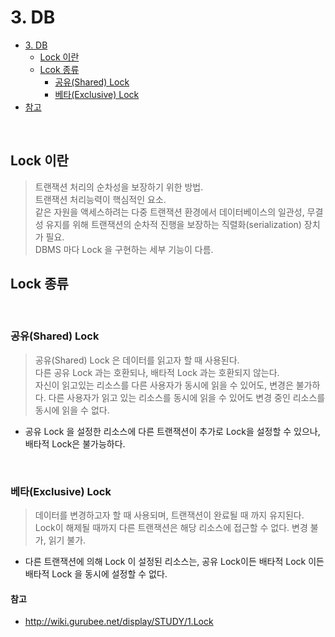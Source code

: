 # 3. DB

- [3. DB](#3-DB)
    - [Lock 이란](#lock-이란)
    - [Lcok 종류](#lock-종류)
        - [공유(Shared) Lock](#공유Shared-Lock)
        - [베타(Exclusive) Lock](#베타Exclusive-Lock)
- [참고](#참고)  

</br>

## Lock 이란
> 트랜잭션 처리의 순차성을 보장하기 위한 방법.  
> 트랜잭션 처리능력이 핵심적인 요소.  
> 같은 자원을 액세스하려는 다중 트랜잭션 환경에서 데이터베이스의 일관성, 무결성 유지를 위해 트랜잭션의 순차적 진행을 보장하는 직렬화(serialization) 장치가 필요.  
> DBMS 마다 Lock 을 구현하는 세부 기능이 다름.  

## Lock 종류  

</br>

### 공유(Shared) Lock
> 공유(Shared) Lock 은 데이터를 읽고자 할 때 사용된다.    
> 다른 공유 Lock 과는 호환되나, 배타적 Lock 과는 호환되지 않는다.    
> 자신이 읽고있는 리소스를 다른 사용자가 동시에 읽을 수 있어도, 변경은 불가하다.
> 다른 사용자가 읽고 있는 리소스를 동시에 읽을 수 있어도 변경 중인 리소스를 동시에 읽을 수 없다.
* 공유 Lock 을 설정한 리소스에 다른 트랜잭션이 추가로 Lock을 설정할 수 있으나, 배타적 Lock은 불가능하다. 

</br>

### 베타(Exclusive) Lock
> 데이터를 변경하고자 할 때 사용되며, 트랜잭션이 완료될 때 까지 유지된다.  
> Lock이 해제될 때까지 다른 트랜잭션은 해당 리소스에 접근할 수 없다. 변경 불가, 읽기 불가.  
* 다른 트랜잭션에 의해 Lock 이 설정된 리소스는, 공유 Lock이든 배타적 Lock 이든 배타적 Lock 을 동시에 설정할 수 없다.

#### 참고 
- http://wiki.gurubee.net/display/STUDY/1.Lock